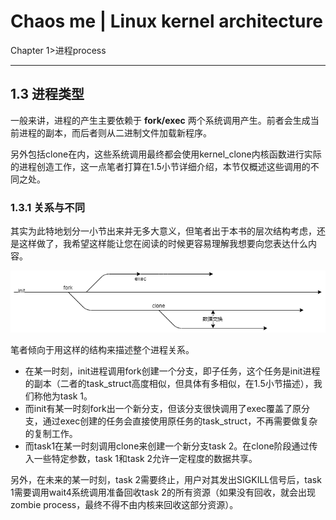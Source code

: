 # Chaos me | Linux kernel architecture
Chapter 1>进程process

---

## 1.3 进程类型
 一般来讲，进程的产生主要依赖于 **fork/exec** 两个系统调用产生。前者会生成当前进程的副本，而后者则从二进制文件加载新程序。

 另外包括clone在内，这些系统调用最终都会使用kernel_clone内核函数进行实际的进程创造工作，这一点笔者打算在1.5小节详细介绍，本节仅概述这些调用的不同之处。


### 1.3.1 关系与不同

 其实为此特地划分一小节出来并无多大意义，但笔者出于本书的层次结构考虑，还是这样做了，我希望这样能让您在阅读的时候更容易理解我想要向您表达什么内容。

 ![](../image/chapter1/processcreate.png)
 
 笔者倾向于用这样的结构来描述整个进程关系。
 - 在某一时刻，init进程调用fork创建一个分支，即子任务，这个任务是init进程的副本（二者的task_struct高度相似，但具体有多相似，在1.5小节描述），我们称他为task 1。
 - 而init有某一时刻fork出一个新分支，但该分支很快调用了exec覆盖了原分支，通过exec创建的任务会直接使用原任务的task_struct，不再需要做复杂的复制工作。
 - 而task1在某一时刻调用clone来创建一个新分支task 2。在clone阶段通过传入一些特定参数，task 1和task 2允许一定程度的数据共享。

 另外，在未来的某一时刻，task 2需要终止，用户对其发出SIGKILL信号后，task 1需要调用wait4系统调用准备回收task 2的所有资源（如果没有回收，就会出现zombie process，最终不得不由内核来回收这部分资源）。
